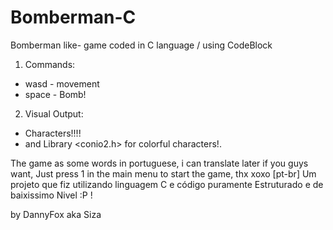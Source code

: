 # Bomberman-C
Bomberman like- game coded in C language / using CodeBlock

1. Commands:
- wasd - movement
- space - Bomb!

2. Visual Output:
- Characters!!!!
- and Library <conio2.h> for colorful characters!.

The game as some words in portuguese, i can translate later if you guys want, Just press 1 in the main menu to start the game, thx xoxo
[pt-br] Um projeto que fiz utilizando linguagem C e código puramente Estruturado e de baixissimo Nivel :P !

by DannyFox aka Siza
